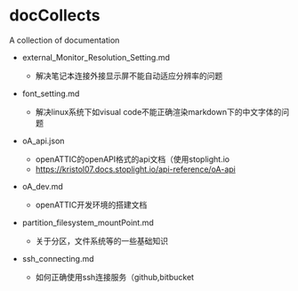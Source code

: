 # docCollects
A collection of documentation

- external_Monitor_Resolution_Setting.md
  - 解决笔记本连接外接显示屏不能自动适应分辨率的问题

- font_setting.md
  - 解决linux系统下如visual code不能正确渲染markdown下的中文字体的问题

- oA_api.json
  - openATTIC的openAPI格式的api文档（使用stoplight.io
  - https://kristol07.docs.stoplight.io/api-reference/oA-api

- oA_dev.md
  - openATTIC开发环境的搭建文档

- partition_filesystem_mountPoint.md
  - 关于分区，文件系统等的一些基础知识

- ssh_connecting.md
  - 如何正确使用ssh连接服务（github,bitbucket
